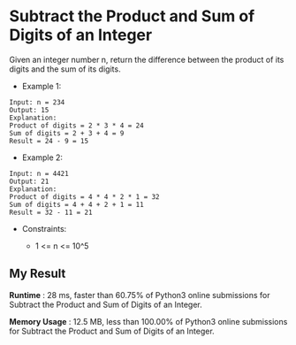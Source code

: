 # Subtract the Product and Sum of Digits of an Integer

Given an integer number n, return the difference between the product of its digits and the sum of its digits.
 

- Example 1:

```
Input: n = 234
Output: 15 
Explanation: 
Product of digits = 2 * 3 * 4 = 24 
Sum of digits = 2 + 3 + 4 = 9 
Result = 24 - 9 = 15
```

- Example 2:

```
Input: n = 4421
Output: 21
Explanation: 
Product of digits = 4 * 4 * 2 * 1 = 32 
Sum of digits = 4 + 4 + 2 + 1 = 11 
Result = 32 - 11 = 21
``` 

- Constraints:

  - 1 <= n <= 10^5
  
## My Result

**Runtime** : 28 ms, faster than 60.75% of Python3 online submissions for Subtract the Product and Sum of Digits of an Integer.

**Memory Usage** : 12.5 MB, less than 100.00% of Python3 online submissions for Subtract the Product and Sum of Digits of an Integer.
